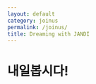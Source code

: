 ```yaml
---
layout: default
category: joinus
permalink: /joinus/
title: Dreaming with JANDI
---
```


<h1>내일봅시다!</h1>